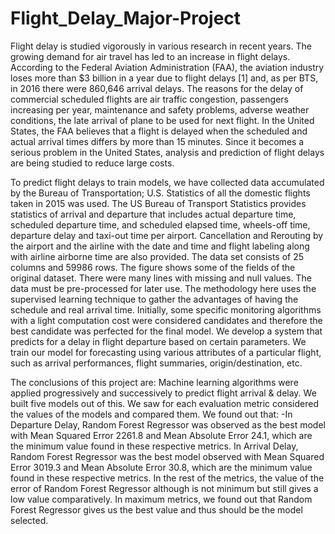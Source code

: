 # Flight_Delay_Major-Project
Flight delay is studied vigorously in various research in recent years. The growing demand for air travel has led to an increase in flight delays. According to the Federal Aviation Administration (FAA), the aviation industry loses more than $3 billion in a year due to flight delays [1] and, as per BTS, in 2016 there were 860,646 arrival delays. The reasons for the delay of commercial scheduled flights are air traffic congestion, passengers increasing per year, maintenance and safety problems, adverse weather conditions, the late arrival of plane to be used for next flight. In the United States, the FAA believes that a flight is delayed when the scheduled and actual arrival times differs by more than 15 minutes. Since it becomes a serious problem in the United States, analysis and prediction of flight delays are being studied to reduce large costs.

To predict flight delays to train models, we have collected data accumulated by the Bureau of Transportation; U.S. Statistics of all the domestic flights taken in 2015 was used. The US Bureau of Transport Statistics provides statistics of arrival and departure that includes actual departure time, scheduled departure time, and scheduled elapsed time, wheels-off time, departure delay and taxi-out time per airport. Cancellation and Rerouting by the airport and the airline with the date and time and flight labeling along with airline airborne time are also provided. The data set consists of 25 columns and 59986 rows. The figure shows some of the fields of the original dataset. There were many lines with missing and null values. The data must be pre-processed for later use. The methodology here uses the supervised learning technique to gather the advantages of having the schedule and real arrival time. Initially, some specific monitoring algorithms with a light computation cost were considered candidates and therefore the best candidate was perfected for the final model. We develop a system that predicts for a delay in flight departure based on certain parameters. We train our model for forecasting using various attributes of a particular flight, such as arrival performances, flight summaries, origin/destination, etc.

The conclusions of this project are:
Machine learning algorithms were applied progressively and successively to predict flight arrival & delay. We built five models out of this. We saw for each evaluation metric considered the values of the models and compared them. 
We found out that: 
-In Departure Delay, Random Forest Regressor was observed as the best model with Mean Squared Error 2261.8 and Mean Absolute Error 24.1, which are the minimum value found in these respective metrics. 
In Arrival Delay, Random Forest Regressor was the best model observed with Mean Squared Error 3019.3 and Mean Absolute Error 30.8, which are the minimum value found in these respective metrics.
In the rest of the metrics, the value of the error of Random Forest Regressor although is not minimum but still gives a low value comparatively. In maximum metrics, we found out that Random Forest Regressor gives us the best value and thus should be the model selected.
